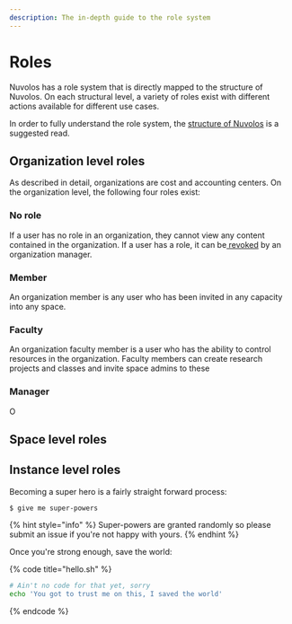 ```yaml
---
description: The in-depth guide to the role system
---
```


# Roles

Nuvolos has a role system that is directly mapped to the structure of Nuvolos. On each structural level, a variety of roles exist with different actions available for different use cases.

In order to fully understand the role system, the [structure of Nuvolos](../our-features/data-organization/) is a suggested read.

## Organization level roles

As described in detail, organizations are cost and accounting centers. On the organization level, the following four roles exist:

### No role

If a user has no role in an organization, they cannot view any content contained in the organization. If a user has a role, it can be[ revoked](organization-management/revoke-user-access.md) by an organization manager.

### Member

An organization member is any user who has been invited in any capacity into any space.

### Faculty

An organization faculty member is a user who has the ability to control resources in the organization. Faculty members can create research projects and classes and invite space admins to these

### Manager

O



## Space level roles





## Instance level roles

Becoming a super hero is a fairly straight forward process:

```
$ give me super-powers
```

{% hint style="info" %}
 Super-powers are granted randomly so please submit an issue if you're not happy with yours.
{% endhint %}

Once you're strong enough, save the world:

{% code title="hello.sh" %}
```bash
# Ain't no code for that yet, sorry
echo 'You got to trust me on this, I saved the world'
```
{% endcode %}



